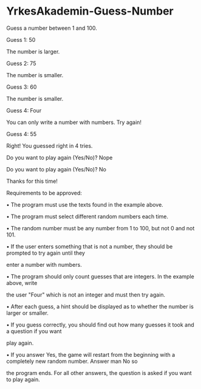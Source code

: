 # YrkesAkademin-Guess-Number

Guess a number between 1 and 100.

Guess 1: 50

The number is larger.

Guess 2: 75

The number is smaller.

Guess 3: 60

The number is smaller.

Guess 4: Four

You can only write a number with numbers. Try again!

Guess 4: 55

Right! You guessed right in 4 tries.

Do you want to play again (Yes/No)? Nope

Do you want to play again (Yes/No)? No

Thanks for this time!

Requirements to be approved:

• The program must use the texts found in the example above.

• The program must select different random numbers each time.

• The random number must be any number from 1 to 100, but not 0 and not 101.

• If the user enters something that is not a number, they should be prompted to try again until they

enter a number with numbers.

• The program should only count guesses that are integers. In the example above, write

the user "Four" which is not an integer and must then try again.

• After each guess, a hint should be displayed as to whether the number is larger or smaller.

• If you guess correctly, you should find out how many guesses it took and a question if you want

play again.

• If you answer Yes, the game will restart from the beginning with a completely new random number. Answer man No so

the program ends. For all other answers, the question is asked if you want to play again.
